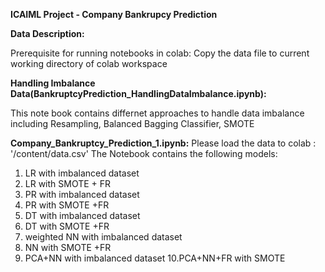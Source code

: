 **ICAIML Project - Company Bankrupcy Prediction**

**Data Description:**


Prerequisite for running notebooks in colab: Copy the data file to current working directory of colab workspace



**Handling Imbalance Data(BankruptcyPrediction_HandlingDataImbalance.ipynb):**

This note book contains differnet approaches to handle data imbalance including Resampling, Balanced Bagging Classifier, SMOTE


**Company_Bankruptcy_Prediction_1.ipynb:**
Please load the data to colab : '/content/data.csv'
The Notebook contains the following models:
1. LR with imbalanced dataset
2. LR with SMOTE + FR
3. PR with imbalanced dataset
4. PR with SMOTE +FR
5. DT with imbalanced dataset
6. DT with SMOTE +FR
7. weighted NN with imbalanced dataset
8. NN with SMOTE +FR
9. PCA+NN with imbalanced dataset
10.PCA+NN+FR with SMOTE

